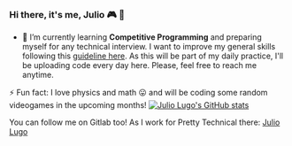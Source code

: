 ### Hi there, it's me, Julio 🎮 👋

<!--
**juliolugo96/juliolugo96** is a ✨ _special_ ✨ repository because its `README.md` (this file) appears on your GitHub profile.

Here are some ideas to get you started:

- 🔭 I’m currently working on ...
- 🌱 I’m currently learning ...
- 👯 I’m looking to collaborate on ...
- 🤔 I’m looking for help with ...
- 💬 Ask me about ...
- 📫 How to reach me: ...
- 😄 Pronouns: ...
- ⚡ Fun fact: ...
-->

- 🌱 I’m currently learning **Competitive Programming** and preparing myself for any technical interview. I want to improve my general skills following this [guideline here](https://github.com/jwasham/coding-interview-university). As this will be part of my daily practice, I'll be uploading code every day here. Please, feel free to reach me anytime.

⚡ Fun fact: I love physics and math 😛 and will be coding some random videogames in the upcoming months!
[![Julio Lugo's GitHub stats](https://github-readme-stats.vercel.app/api?username=juliolugo96)](https://github.com/anuraghazra/github-readme-stats)

You can follow me on Gitlab too! As I work for Pretty Technical there: [Julio Lugo](https://gitlab.com/juliol1)

